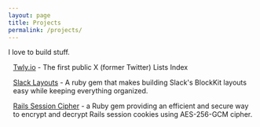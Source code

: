 ```yaml
---
layout: page
title: Projects
permalink: /projects/
---
```

<div>
<p>I love to build stuff.</p>
</div>

<div style="padding-left: 10px;">
<p><a href="https://twly.io">Twly.io</a> - The first public X (former Twitter) Lists Index</p>
<p><a href="https://github.com/bgvo/slack_layouts">Slack Layouts</a> - A ruby gem that makes building Slack's BlockKit layouts easy while keeping everything organized.</p>
<p><a href="https://github.com/bgvo/rails_session_cipher">Rails Session Cipher</a> - a Ruby gem providing an efficient and secure way to encrypt and decrypt Rails session cookies using AES-256-GCM cipher.</p>
</div>